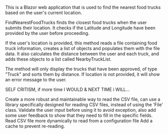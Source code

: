 This is a Blazor web application that is used to find the nearest food trucks based on the user's current location. 

FindNearestFoodTrucks finds the closest food trucks when the user submits their location. It checks if the Latitude and Longitude have been provided by the user before proceeding.

If the user's location is provided, this method reads a file containing food truck information, creates a list of objects and populates them with the file data. It also calculates the distance between the user and each truck, and adds these objects to a list called NearbyTruckList.

The method will only display the trucks that have been approved, of type "Truck" and sorts them by distance. If location is not provided, it will show an error message to the user.


SELF CRITISM, if more time I WOULD & NEXT TIME i WILL...

Create a more robust and maintainable way to read the CSV file, can use a library specifically designed for reading CSV files, instead of using the 'File' class.
Validate the user input before using it to avoid exception, also add some user feedback to show that they need to fill in the specific fields.
Read CSV file more dynamically to read from a configuration file
Add a cache to prevent re-reading.
